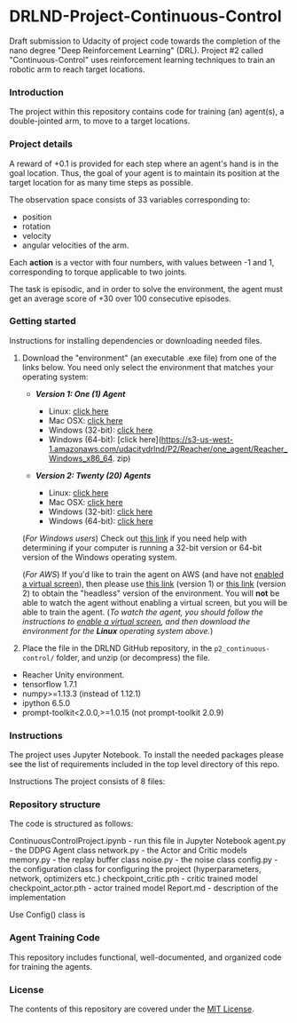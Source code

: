 # DRLND-Project-Continuous-Control
Draft submission to Udacity of project code towards the completion of the nano degree "Deep Reinforcement Learning" (DRL). Project #2 called "Continuous-Control" uses reinforcement learning techniques to train an robotic arm to reach target locations.

### Introduction

The project within this repository contains code for training (an) agent(s), a double-jointed arm, to move to a target locations. 

### Project details

A reward of +0.1 is provided for each step where an agent's hand is in the goal location. Thus, the goal of your agent is to maintain its position at the target location for as many time steps as possible.

The observation space consists of 33 variables corresponding to:
- position 
- rotation 
- velocity 
- angular velocities of the arm. 

Each **action** is a vector with four numbers, with values between -1 and 1, corresponding to torque applicable to two joints. 

The task is episodic, and in order to solve the environment, the agent must get an average score of +30 over 100 consecutive episodes.

### Getting started

Instructions for installing dependencies or downloading needed files.

1. Download the "environment" (an executable .exe file) from one of the links below.  You need only select the environment that matches your operating system:

    - **_Version 1: One (1) Agent_**
        - Linux: [click here](https://s3-us-west-1.amazonaws.com/udacity-drlnd/P2/Reacher/one_agent/Reacher_Linux.zip)
        - Mac OSX: [click here](https://s3-us-west-1.amazonaws.com/udacity-drlnd/P2/Reacher/one_agent/Reacher.app.zip)
        - Windows (32-bit): [click here](https://s3-us-west-1.amazonaws.com/udacity-drlnd/P2/Reacher/one_agent/Reacher_Windows_x86.zip)
        - Windows (64-bit): [click here](https://s3-us-west-1.amazonaws.com/udacitydrlnd/P2/Reacher/one_agent/Reacher_Windows_x86_64. zip)

    - **_Version 2: Twenty (20) Agents_**
        - Linux: [click here](https://s3-us-west-1.amazonaws.com/udacity-drlnd/P2/Reacher/Reacher_Linux.zip)
        - Mac OSX: [click here](https://s3-us-west-1.amazonaws.com/udacity-drlnd/P2/Reacher/Reacher.app.zip)
        - Windows (32-bit): [click here](https://s3-us-west-1.amazonaws.com/udacity-drlnd/P2/Reacher/Reacher_Windows_x86.zip)
        - Windows (64-bit): [click here](https://s3-us-west-1.amazonaws.com/udacity-drlnd/P2/Reacher/Reacher_Windows_x86_64.zip)

    (_For Windows users_) Check out [this link](https://support.microsoft.com/en-us/help/827218/how-to-determine-whether-a-computer-is-running-a-32-bit-version-or-64) if you need help with determining if your computer is running a 32-bit version or 64-bit version of the Windows operating system.

    (_For AWS_) If you'd like to train the agent on AWS (and have not [enabled a virtual screen](https://github.com/Unity-Technologies/ml-agents/blob/master/docs/Training-on-Amazon-Web-Service.md)), then please use [this link](https://s3-us-west-1.amazonaws.com/udacity-drlnd/P2/Reacher/one_agent/Reacher_Linux_NoVis.zip) (version 1) or [this link](https://s3-us-west-1.amazonaws.com/udacity-drlnd/P2/Reacher/Reacher_Linux_NoVis.zip) (version 2) to obtain the "headless" version of the environment.  You will **not** be able to watch the agent without enabling a virtual screen, but you will be able to train the agent.  (_To watch the agent, you should follow the instructions to [enable a virtual screen](https://github.com/Unity-Technologies/ml-agents/blob/master/docs/Training-on-Amazon-Web-Service.md), and then download the environment for the **Linux** operating system above._)

2. Place the file in the DRLND GitHub repository, in the `p2_continuous-control/` folder, and unzip (or decompress) the file.

- Reacher Unity environment.  
- tensorflow 1.7.1 
- numpy>=1.13.3 (instead of  1.12.1) 
- ipython 6.5.0 
- prompt-toolkit<2.0.0,>=1.0.15 (not prompt-toolkit 2.0.9)

### Instructions 

The project uses Jupyter Notebook.
To install the needed packages please see the list of requirements included in the top level directory of this repo.

Instructions
The project consists of 8 files:

### Repository structure

The code is structured as follows:

ContinuousControlProject.ipynb - run this file in Jupyter Notebook
agent.py - the DDPG Agent class
network.py - the Actor and Critic models
memory.py - the replay buffer class
noise.py - the noise class
config.py - the configuration class for configuring the project (hyperparameters, network, optimizers etc.)
checkpoint_critic.pth - critic trained model
checkpoint_actor.pth - actor trained model
Report.md - description of the implementation

Use Config() class is 

### Agent Training Code

This repository includes functional, well-documented, and organized code for training the agents.

### License
The contents of this repository are covered under the [MIT License](LICENSE).
